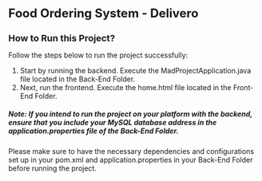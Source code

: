 <h1 style="font-size: 24px;">Food Ordering System - Delivero</h1>

<h2 style="font-size: 18px;">How to Run this Project? </h2>

Follow the steps below to run the project successfully:

1. Start by running the backend. Execute the MadProjectApplication.java file located in the Back-End Folder.
2. Next, run the frontend. Execute the home.html file located in the Front-End Folder.

<h5>Note: If you intend to run the project on your platform with the backend, ensure that you include your MySQL database address in the application.properties file of the Back-End Folder.</h5>

Please make sure to have the necessary dependencies and configurations set up in your pom.xml and application.properties in your Back-End Folder before running the project.

